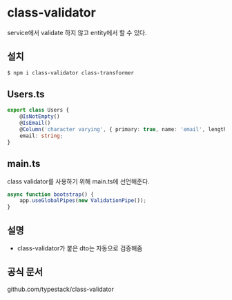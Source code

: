 # class-validator
service에서 validate 하지 않고 entity에서 할 수 있다.

## 설치
```bash
$ npm i class-validator class-transformer
```
## Users.ts
```typescript
export class Users {
    @IsNotEmpty()
    @IsEmail()
    @Column('character varying', { primary: true, name: 'email', length: 200 })
    email: string;
}
```
## main.ts
class validator를 사용하기 위해 main.ts에 선언해준다.
```typescript
async function bootstrap() {
    app.useGlobalPipes(new ValidationPipe());
}
```
## 설명
- class-validator가 붙은 dto는 자동으로 검증해줌

## 공식 문서
github.com/typestack/class-validator